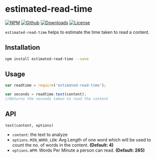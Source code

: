 # estimated-read-time

[![NPM](https://img.shields.io/npm/v/estimated-read-time.svg?logo=npm&style=flat-square)](https://www.npmjs.com/package/estimated-read-time)    [![Github](https://img.shields.io/github/release/karthik512/estimated-read-time.svg?colorB=orange&logo=github&style=flat-square)](https://github.com/karthik512/estimated-read-time) [![Downloads](https://img.shields.io/npm/dt/estimated-read-time.svg?logo=npm&style=flat-square)](https://www.npmjs.com/package/estimated-read-time) [![License](https://img.shields.io/github/license/karthik512/estimated-read-time.svg?style=flat-square&logo=github)](https://github.com/karthik512/estimated-read-time/blob/master/LICENSE)


`estimated-read-time` helps to estimate the time taken to read a content.

## Installation

```sh
npm install estimated-read-time --save
```

## Usage

```javascript
var readtime = require('estimated-read-time');

var seconds = readtime.text(content);
//Returns the seconds taken to read the content
```

## API

`text(content, options)`

  - `content`: the text to analyze
  - `options.MIN_WORD_LEN`: Avg Length of one word which will be used to count the no. of words in the content. <b>(Default: 4)</b>
  - `options.WPM`: Words Per Minute a person can read. <b>(Default: 265)</b>

